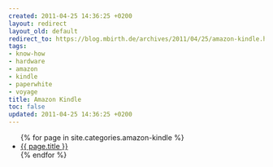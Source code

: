 ```yaml
---
created: 2011-04-25 14:36:25 +0200
layout: redirect
layout_old: default
redirect_to: https://blog.mbirth.de/archives/2011/04/25/amazon-kindle.html
tags:
- know-how
- hardware
- amazon
- kindle
- paperwhite
- voyage
title: Amazon Kindle
toc: false
updated: 2011-04-25 14:36:25 +0200
---
```


<ul>
{% for page in site.categories.amazon-kindle %}
  <li><a href="{{ page.url }}">{{ page.title }}</a></li>
{% endfor %}
</ul>